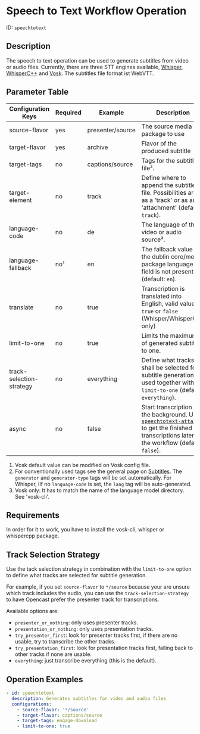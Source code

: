 Speech to Text Workflow Operation
==============================

ID: `speechtotext`

Description
-----------

The speech to text operation can be used to generate subtitles from video or audio files. Currently, there are three
STT engines available, [Whisper](../configuration/transcription.configuration/whisper.md),
[WhisperC++](../configuration/transcription.configuration/whispercpp.md) and
[Vosk](../configuration/transcription.configuration/vosk.md).
The subtitles file format ist WebVTT.


Parameter Table
---------------

| Configuration Keys       | Required | Example          | Description
|--------------------------|----------|------------------|-------------
| source-flavor            | yes      | presenter/source | The source media package to use
| target-flavor            | yes      | archive          | Flavor of the produced subtitle
| target-tags              | no       | captions/source  | Tags for the subtitle file².
| target-element           | no       | track            | Define where to append the subtitles file. Possibilities are: as a 'track' or as an 'attachment' (default: `track`).
| language-code            | no       | de               | The language of the video or audio source³.
| language-fallback        | no¹      | en               | The fallback value if the dublin core/media package language field is not present (default: `en`).
| translate                | no       | true             | Transcription is translated into English, valid values `true` or `false` (Whisper/WhisperC++ only)
| limit-to-one             | no       | true             | Limits the maximum of generated subtitles to one.
| track-selection-strategy | no       | everything       | Define what tracks shall be selected for subtitle generation if used together with `limit-to-one` (default: `everything`).
| async                    | no       | false            | Start transcription in the background. Use [`speechtotext-attach`](speechtotext-attach-woh.md) to get the finished transcriptions later in the workflow (default: `false`).


1. Vosk default value can be modified on Vosk config file.
2. For conventionally used tags see the general page on [Subtitles](../configuration/subtitles.md). The `generator`
   and `generator-type` tags will be set automatically. For Whisper, iIf no `language-code` is set, the `lang` tag will
   be auto-generated.
3. Vosk only: It has to match the name of the language model directory. See 'vosk-cli'.

Requirements
------------

In order for it to work, you have to install the vosk-cli, whisper or whispercpp package.

Track Selection Strategy
------------------------

Use the tack selection strategy in combination with the `limit-to-one` option to define  what tracks are selected for
subtitle generation.

For example, if you set `source-flavor` to `*/source` because your are unsure which track includes the audio, you can
use the `track-selection-strategy` to have Opencast prefer the presenter track for transcriptions.

Available options are:

 - `presenter_or_nothing`: only uses presenter tracks.
 - `presentation_or_nothing`: only uses presentation tracks.
 - `try_presenter_first`: look for presenter tracks first, if there are no usable, try to transcribe the other tracks.
 - `try_presentation_first`: look for presentation tracks first, falling back to other tracks if none are usable.
 - `everything`: just transcribe everything (this is the default).


Operation Examples
------------------

```yaml
- id: speechtotext
  description: Generates subtitles for video and audio files
  configurations:
    - source-flavor: '*/source'
    - target-flavor: captions/source
    - target-tags: engage-download
    - limit-to-one: true
```
